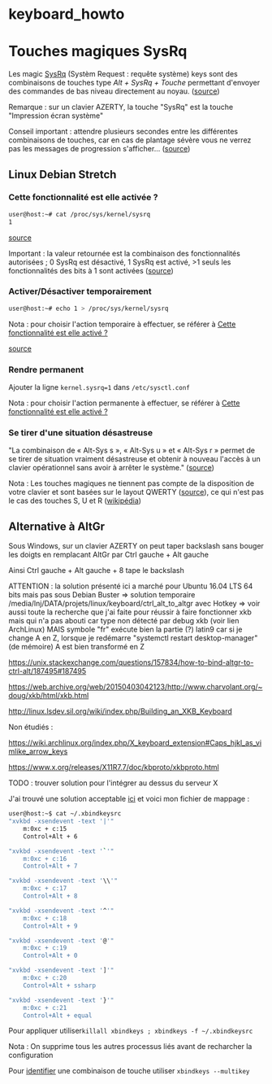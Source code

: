 # keyboard_howto

# Touches magiques SysRq
Les magic [SysRq](https://www.kernel.org/doc/html/latest/admin-guide/sysrq.html) (Systèm Request : requête système) keys sont des combinaisons de touches type *Alt + SysRq + Touche* permettant d'envoyer des commandes de bas niveau directement au noyau. ([source](https://debian-facile.org/doc:systeme:touches-magiques))

Remarque : sur un clavier AZERTY, la touche "SysRq" est la touche "Impression écran système"

Conseil important : 
attendre plusieurs secondes entre les différentes combinaisons de touches, 
car en cas de plantage sévère vous ne verrez pas les messages de progression s'afficher... ([source](https://www.debian.org/doc/manuals/debian-reference/ch09.fr.html#_alt_sysrq_key))
## Linux Debian Stretch
### <a name="enabled_or_not"></a> Cette fonctionnalité est elle activée ?
```sh
user@host:~# cat /proc/sys/kernel/sysrq
1
```
[source](https://www.debian.org/doc/manuals/debian-reference/ch09.fr.html#_alt_sysrq_key)

Important : la valeur retournée est la combinaison des fonctionnalités autorisées ; 0 SysRq est désactivé, 1 SysRq est activé, 
&gt;1 seuls les fonctionnalités des bits à 1 sont activées ([source](https://www.kernel.org/doc/html/latest/admin-guide/sysrq.html))
### Activer/Désactiver temporairement
```sh
user@host:~# echo 1 > /proc/sys/kernel/sysrq
```
Nota : pour choisir l'action temporaire à effectuer, se référer à [Cette fonctionnalité est elle activé ?](#enabled_or_not)

[source](https://www.debian.org/doc/manuals/debian-reference/ch09.fr.html#_alt_sysrq_key)
### Rendre permanent
Ajouter la ligne ```kernel.sysrq=1``` dans ```/etc/sysctl.conf```

Nota : pour choisir l'action permanente à effectuer, se référer à [Cette fonctionnalité est elle activé ?](#enabled_or_not)
### Se tirer d'une situation désastreuse
"La combinaison de « Alt-Sys s », « Alt-Sys u » et « Alt-Sys r » permet de se tirer de situation vraiment désastreuse et obtenir à nouveau l'accès à un clavier opérationnel sans avoir à arrêter le système." ([source](https://www.debian.org/doc/manuals/debian-reference/ch09.fr.html#_alt_sysrq_key))

Nota : Les touches magiques ne tiennent pas compte de la disposition de votre clavier et sont basées sur le layout QWERTY ([source](http://doc.ubuntu-fr.org/touches_magiques#les_combinaisons_de_touches)), ce qui n'est pas le cas des touches S, U et R ([wikipédia](https://en.wikipedia.org/wiki/Magic_SysRq_key#Commands))

## Alternative à AltGr
Sous Windows, sur un clavier AZERTY on peut taper backslash sans bouger les doigts en remplacant AltGr par Ctrl gauche + Alt gauche

Ainsi Ctrl gauche + Alt gauche + 8 tape le backslash

ATTENTION : la solution présenté ici a marché pour Ubuntu 16.04 LTS 64 bits mais pas sous Debian Buster
=> solution temporaire /media/lnj/DATA/projets/linux/keyboard/ctrl_alt_to_altgr avec Hotkey
=> voir aussi toute la recherche que j'ai faite pour réussir à faire fonctionner xkb mais qui n'a pas abouti car type non détecté par debug xkb (voir lien ArchLinux) MAIS symbole "fr" exécute bien la partie (?) latin9 car si je change A en Z, lorsque je redémarre "systemctl restart desktop-manager" (de mémoire) A est bien transformé en Z

https://unix.stackexchange.com/questions/157834/how-to-bind-altgr-to-ctrl-alt/187495#187495

https://web.archive.org/web/20150403042123/http://www.charvolant.org/~doug/xkb/html/xkb.html

http://linux.lsdev.sil.org/wiki/index.php/Building_an_XKB_Keyboard

Non étudiés : 

https://wiki.archlinux.org/index.php/X_keyboard_extension#Caps_hjkl_as_vimlike_arrow_keys

https://www.x.org/releases/X11R7.7/doc/kbproto/xkbproto.html

TODO : trouver solution pour l'intégrer au dessus du serveur X

J'ai trouvé une solution acceptable [ici](https://unix.stackexchange.com/questions/84707/how-can-i-make-ctrl-alt-act-like-alt-gr-in-ubuntu/184886#184886)
et voici mon fichier de mappage :
```sh
user@host:~$ cat ~/.xbindkeysrc
"xvkbd -xsendevent -text '|'"
    m:0xc + c:15
    Control+Alt + 6

"xvkbd -xsendevent -text '`'"
    m:0xc + c:16
    Control+Alt + 7

"xvkbd -xsendevent -text '\\'"
    m:0xc + c:17
    Control+Alt + 8

"xvkbd -xsendevent -text '^'"
    m:0xc + c:18
    Control+Alt + 9

"xvkbd -xsendevent -text '@'"
    m:0xc + c:19
    Control+Alt + 0

"xvkbd -xsendevent -text ']'"
    m:0xc + c:20
    Control+Alt + ssharp

"xvkbd -xsendevent -text '}'"
    m:0xc + c:21
    Control+Alt + equal
```
Pour appliquer utiliser```killall xbindkeys ; xbindkeys -f ~/.xbindkeysrc```

Nota : On supprime tous les autres processus liés avant de recharcher la configuration

Pour [identifier](https://wiki.archlinux.org/index.php/Xbindkeys#GUI_method) une combinaison de touche utiliser ```xbindkeys --multikey ```



